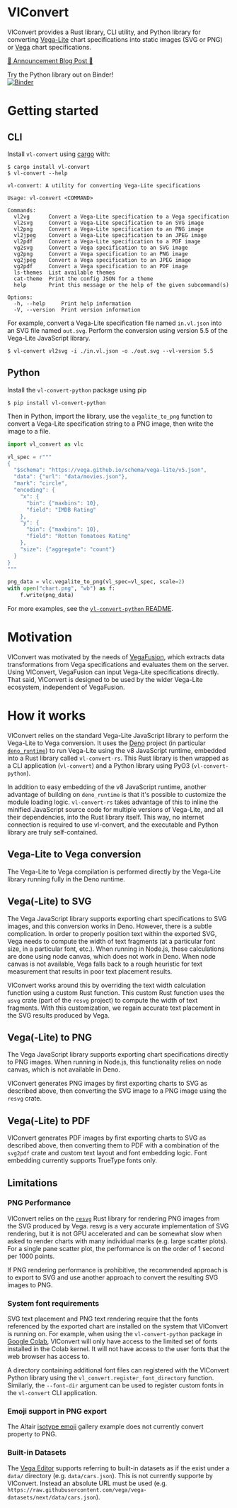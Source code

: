 # VlConvert
VlConvert provides a Rust library, CLI utility, and Python library for converting [Vega-Lite](https://vega.github.io/vega-lite/) chart specifications into static images (SVG or PNG) or [Vega](https://vega.github.io/vega/) chart specifications.

[:tada: Announcement Blog Post :tada:](https://medium.com/@jonmmease/introducing-vlconvert-c763f0076e89)

Try the Python library out on Binder! \
[![Binder](https://mybinder.org/badge_logo.svg)](https://mybinder.org/v2/gh/jonmmease/vl-convert/main?labpath=vl-convert-python%2Fnotebooks%2Fconvert_vegalite.ipynb)


# Getting started
## CLI
Install `vl-convert` using [cargo](https://doc.rust-lang.org/cargo/) with:

```plain
$ cargo install vl-convert
$ vl-convert --help

vl-convert: A utility for converting Vega-Lite specifications

Usage: vl-convert <COMMAND>

Commands:
  vl2vg      Convert a Vega-Lite specification to a Vega specification
  vl2svg     Convert a Vega-Lite specification to an SVG image
  vl2png     Convert a Vega-Lite specification to an PNG image
  vl2jpeg    Convert a Vega-Lite specification to an JPEG image
  vl2pdf     Convert a Vega-Lite specification to a PDF image
  vg2svg     Convert a Vega specification to an SVG image
  vg2png     Convert a Vega specification to an PNG image
  vg2jpeg    Convert a Vega specification to an JPEG image
  vg2pdf     Convert a Vega specification to an PDF image
  ls-themes  List available themes
  cat-theme  Print the config JSON for a theme
  help       Print this message or the help of the given subcommand(s)

Options:
  -h, --help     Print help information
  -V, --version  Print version information
```

For example, convert a Vega-Lite specification file named `in.vl.json` into an SVG file named `out.svg`. Perform the conversion using version 5.5 of the Vega-Lite JavaScript library.

```plain
$ vl-convert vl2svg -i ./in.vl.json -o ./out.svg --vl-version 5.5
```

## Python
Install the `vl-convert-python` package using pip

```
$ pip install vl-convert-python
```

Then in Python, import the library, use the `vegalite_to_png` function to convert a Vega-Lite specification string to a PNG image, then write the image to a file.

```python
import vl_convert as vlc

vl_spec = r"""
{
  "$schema": "https://vega.github.io/schema/vega-lite/v5.json",
  "data": {"url": "data/movies.json"},
  "mark": "circle",
  "encoding": {
    "x": {
      "bin": {"maxbins": 10},
      "field": "IMDB Rating"
    },
    "y": {
      "bin": {"maxbins": 10},
      "field": "Rotten Tomatoes Rating"
    },
    "size": {"aggregate": "count"}
  }
}
"""

png_data = vlc.vegalite_to_png(vl_spec=vl_spec, scale=2)
with open("chart.png", "wb") as f:
    f.write(png_data)
```

For more examples, see the [`vl-convert-python` README](https://github.com/jonmmease/vl-convert/tree/main/vl-convert-python#readme).

# Motivation
VlConvert was motivated by the needs of [VegaFusion](https://vegafusion.io/), which extracts data transformations from Vega specifications and evaluates them on the server. Using VlConvert, VegaFusion can input Vega-Lite specifications directly.  That said, VlConvert is designed to be used by the wider Vega-Lite ecosystem, independent of VegaFusion.

# How it works
VlConvert relies on the standard Vega-Lite JavaScript library to perform the Vega-Lite to Vega conversion.  It uses the [Deno](https://deno.land/) project (in particular [`deno_runtime`](https://github.com/denoland/deno/tree/main/runtime)) to run Vega-Lite using the v8 JavaScript runtime, embedded into a Rust library called `vl-convert-rs`. This Rust library is then wrapped as a CLI application (`vl-convert`) and a Python library using PyO3 (`vl-convert-python`).

In addition to easy embedding of the v8 JavaScript runtime, another advantage of building on `deno_runtime` is that it's possible to customize the module loading logic. `vl-convert-rs` takes advantage of this to inline the minified JavaScript source code for multiple versions of Vega-Lite, and all their dependencies, into the Rust library itself. This way, no internet connection is required to use vl-convert, and the executable and Python library are truly self-contained.

## Vega-Lite to Vega conversion
The Vega-Lite to Vega compilation is performed directly by the Vega-Lite library running fully in the Deno runtime.

## Vega(-Lite) to SVG
The Vega JavaScript library supports exporting chart specifications to SVG images, and this conversion works in Deno. However, there is a subtle complication. In order to properly position text within the exported SVG, Vega needs to compute the width of text fragments (at a particular font size, in a particular font, etc.). When running in Node.js, these calculations are done using node canvas, which does not work in Deno. When node canvas is not available, Vega falls back to a rough heuristic for text measurement that results in poor text placement results.

VlConvert works around this by overriding the text width calculation function using a custom Rust function. This custom Rust function uses the `usvg` crate (part of the `resvg` project) to compute the width of text fragments.  With this customization, we regain accurate text placement in the SVG results produced by Vega.

## Vega(-Lite) to PNG
The Vega JavaScript library supports exporting chart specifications directly to PNG images. When running in Node.js, this functionality relies on node canvas, which is not available in Deno.

VlConvert generates PNG images by first exporting charts to SVG as described above, then converting the SVG image to a PNG image using the `resvg` crate.

## Vega(-Lite) to PDF
VlConvert generates PDF images by first exporting charts to SVG as described above, then converting them to PDF with a combination of the `svg2pdf` crate and custom text layout and font embedding logic. Font embedding currently supports TrueType fonts only.

## Limitations
### PNG Performance
VlConvert relies on the [`resvg`](https://github.com/RazrFalcon/resvg) Rust library for rendering PNG images from the SVG produced by Vega. resvg is a very accurate implementation of SVG rendering, but it is not GPU accelerated and can be somewhat slow when asked to render charts with many individual marks (e.g. large scatter plots).  For a single pane scatter plot, the performance is on the order of 1 second per 1000 points.

If PNG rendering performance is prohibitive, the recommended approach is to export to SVG and use another approach to convert the resulting SVG images to PNG.

### System font requirements
SVG text placement and PNG text rendering require that the fonts referenced by the exported chart are installed on the system that VlConvert is running on.  For example, when using the `vl-convert-python` package in [Google Colab](https://colab.research.google.com/), VlConvert will only have access to the limited set of fonts installed in the Colab kernel. It will not have access to the user fonts that the web browser has access to.

A directory containing additional font files can registered with the VlConvert Python library using the `vl_convert.register_font_directory` function. Similarly, the `--font-dir` argument can be used to register custom fonts in the `vl-convert` CLI application.

### Emoji support in PNG export
The Altair [isotype emoji](https://altair-viz.github.io/gallery/isotype_emoji.html) gallery example does not currently convert property to PNG.

### Built-in Datasets
The [Vega Editor](https://vega.github.io/editor/) supports referring to built-in datasets as if the exist under a `data/` directory (e.g. `data/cars.json`). This is not currently supporte by VlConvert. Instead an absolute URL must be used (e.g. `https://raw.githubusercontent.com/vega/vega-datasets/next/data/cars.json`).


